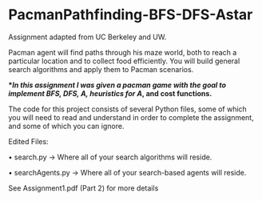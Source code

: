 # PacmanPathfinding-BFS-DFS-Astar
Assignment adapted from UC Berkeley and UW.

Pacman agent will find paths through his maze world, both to reach a particular location and to collect food efficiently. You will build general search algorithms and apply them to Pacman scenarios.


__***In this assignment I was given a pacman game with the goal to implement BFS, DFS, A*, heuristics for A*, and cost functions.__


The code for this project consists of several Python files, some of which you will need
to read and understand in order to complete the assignment, and some of which you
can ignore.

Edited Files:

• search.py → Where all of your search algorithms will reside.

• searchAgents.py → Where all of your search-based agents will reside.

See Assignment1.pdf (Part 2) for more details
